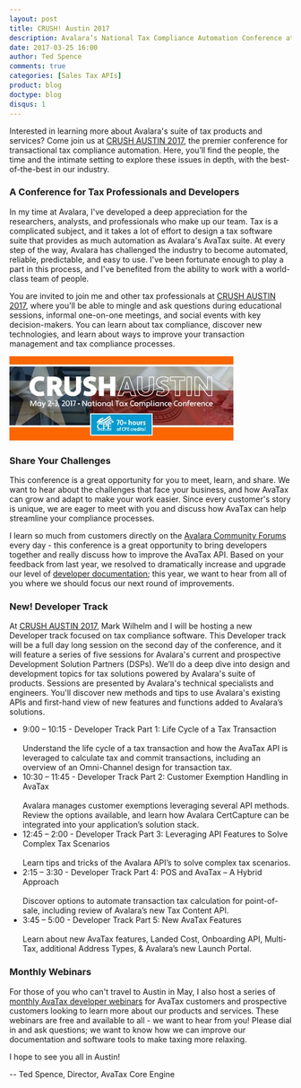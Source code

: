 ```yaml
---
layout: post
title: CRUSH! Austin 2017
description: Avalara’s National Tax Compliance Automation Conference at the Hilton Austin Hotel, May 2nd-3rd 2017
date: 2017-03-25 16:00
author: Ted Spence
comments: true
categories: [Sales Tax APIs]
product: blog
doctype: blog
disqus: 1
---
```


Interested in learning more about Avalara's suite of tax products and services?  Come join us at [CRUSH AUSTIN 2017](http://www.crushaustin.com/), the premier conference for transactional tax compliance automation. Here, you’ll find the people, the time and the intimate setting to explore these issues in depth, with the best-of-the-best in our industry.

<h3>A Conference for Tax Professionals and Developers</h3>

In my time at Avalara, I've developed a deep appreciation for the researchers, analysts, and professionals who make up our team.  Tax is a complicated subject, and it takes a lot of effort to design a tax software suite that provides as much automation as Avalara's AvaTax suite.  At every step of the way, Avalara has challenged the industry to become automated, reliable, predictable, and easy to use.  I've been fortunate enough to play a part in this process, and I've benefited from the ability to work with a world-class team of people.

You are invited to join me and other tax professionals at [CRUSH AUSTIN 2017](http://www.crushaustin.com/), where you'll be able to mingle and ask questions during educational sessions, informal one-on-one meetings, and social events with key decision-makers.  You can learn about tax compliance, discover new technologies, and learn about ways to improve your transaction management and tax compliance processes.  

<a href="https://www.crushaustin.com/events/crush-2017/registration-bcf77473dc7b409c91dfb1274d8b5a33.aspx"><img src="/public/images/blog/crush-austin.jpg" alt="Avalara CRUSH AUSTIN 2017" height="150" width = "400" /></a>

<h3>Share Your Challenges</h3>

This conference is a great opportunity for you to meet, learn, and share.  We want to hear about the challenges that face your business, and how AvaTax can grow and adapt to make your work easier.  Since every customer's story is unique, we are eager to meet with you and discuss how AvaTax can help streamline your compliance processes.

I learn so much from customers directly on the [Avalara Community Forums](https://community.avalara.com/avalara) every day - this conference is a great opportunity to bring developers together and really discuss how to improve the AvaTax API.  Based on your feedback from last year, we resolved to dramatically increase and upgrade our level of [developer documentation](https://sandbox-rest.avatax.com/swagger/ui/index.html); this year, we want to hear from all of you where we should focus our next round of improvements. 

<h3>New! Developer Track</h3>

At [CRUSH AUSTIN 2017](http://www.crushaustin.com/), Mark Wilhelm and I will be hosting a new Developer track focused on tax compliance software.  This Developer track will be a full day long session on the second day of the conference, and it will feature a series of five sessions for Avalara's current and prospective Development Solution Partners (DSPs). We’ll do a deep dive into design and development topics for tax solutions powered by Avalara's suite of products.  Sessions are presented by Avalara's technical specialists and engineers.  You'll discover new methods and tips to use Avalara's existing APIs and first-hand view of new features and functions added to Avalara’s solutions.

<ul class="normal">
    <li>9:00 – 10:15 - Developer Track Part 1: Life Cycle of a Tax Transaction<br/>
    <br/>
    Understand the life cycle of a tax transaction and how the AvaTax API is leveraged to calculate tax and commit transactions, including an overview of an Omni-Channel design for transaction tax.</li>
    <li>10:30 – 11:45 - Developer Track Part 2: Customer Exemption Handling in AvaTax <br/>
    <br/>
    Avalara manages customer exemptions leveraging several API methods.  Review the options available, and learn how Avalara CertCapture can be integrated into your application’s solution stack.</li>
    <li>12:45 – 2:00 - Developer Track Part 3: Leveraging API Features to Solve Complex Tax Scenarios <br/>
    <br/>
    Learn tips and tricks of the Avalara API’s to solve complex tax scenarios.</li>
    <li>2:15 – 3:30 - Developer Track Part 4: POS and AvaTax – A Hybrid Approach <br/>
    <br/>
    Discover options to automate transaction tax calculation for point-of-sale, including review of Avalara’s new Tax Content API.</li>
    <li>3:45 – 5:00 - Developer Track Part 5: New AvaTax Features <br/>
    <br/>
    Learn about new AvaTax features, Landed Cost, Onboarding API, Multi-Tax, additional Address Types, & Avalara’s new Launch Portal.</li>
</ul>

<h3>Monthly Webinars</h3>

For those of you who can't travel to Austin in May, I also host a series of [monthly AvaTax developer webinars](http://www.info.avalara.com/avalaradevcentral) for AvaTax customers and prospective customers looking to learn more about our products and services.  These webinars are free and available to all - we want to hear from you!  Please dial in and ask questions; we want to know how we can improve our documentation and software tools to make taxing more relaxing.

I hope to see you all in Austin!

-- Ted Spence, Director, AvaTax Core Engine